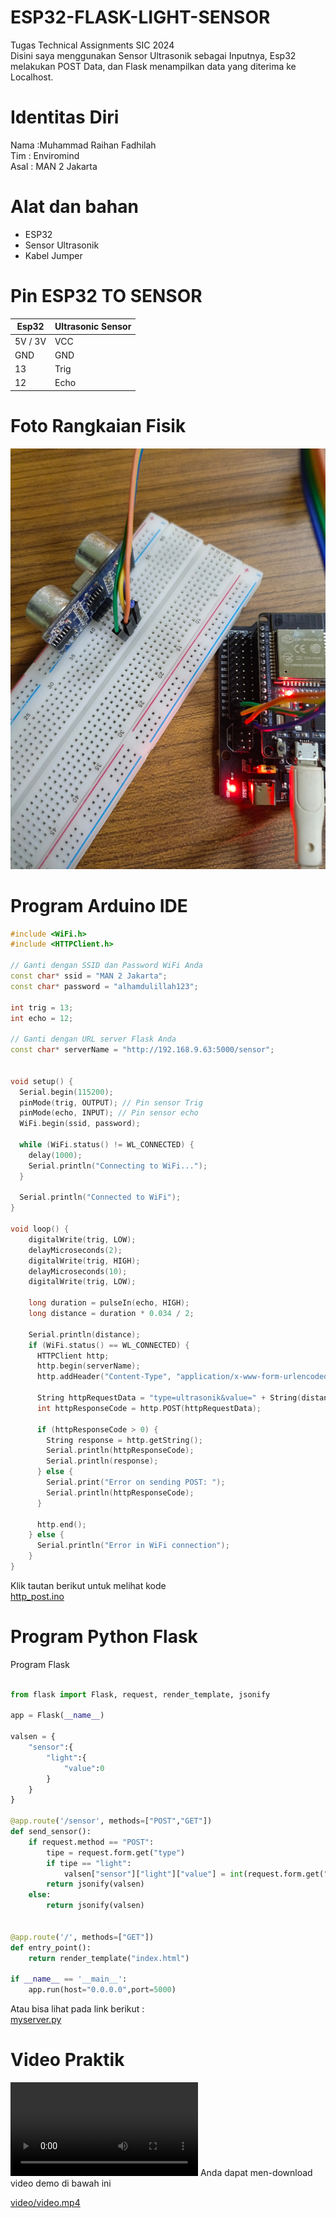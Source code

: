 # ESP32-FLASK-LIGHT-SENSOR
Tugas Technical Assignments SIC 2024<br>
Disini saya menggunakan Sensor Ultrasonik sebagai Inputnya, Esp32 melakukan POST Data, dan Flask menampilkan data yang diterima ke Localhost.

# Identitas Diri
Nama :Muhammad Raihan Fadhilah<br>
Tim  : Enviromind<br>
Asal : MAN 2 Jakarta<br>

# Alat dan bahan
- ESP32
- Sensor Ultrasonik
- Kabel Jumper

# Pin ESP32 TO SENSOR
| Esp32 | Ultrasonic Sensor       |
|----------------|------------------|
| 5V / 3V| VCC |
| GND | GND |
| 13 | Trig |
| 12 | Echo |
# Foto Rangkaian Fisik
![Gambar Proyek](img/Rangkaian_Fisik.jpg)

# Program Arduino IDE
```c++
#include <WiFi.h>
#include <HTTPClient.h>

// Ganti dengan SSID dan Password WiFi Anda
const char* ssid = "MAN 2 Jakarta";
const char* password = "alhamdulillah123";

int trig = 13;
int echo = 12;

// Ganti dengan URL server Flask Anda
const char* serverName = "http://192.168.9.63:5000/sensor";


void setup() {
  Serial.begin(115200);
  pinMode(trig, OUTPUT); // Pin sensor Trig
  pinMode(echo, INPUT); // Pin sensor echo
  WiFi.begin(ssid, password);

  while (WiFi.status() != WL_CONNECTED) {
    delay(1000);
    Serial.println("Connecting to WiFi...");
  }
  
  Serial.println("Connected to WiFi");
}

void loop() {
    digitalWrite(trig, LOW);
    delayMicroseconds(2);
    digitalWrite(trig, HIGH);
    delayMicroseconds(10);
    digitalWrite(trig, LOW);

    long duration = pulseIn(echo, HIGH);
    long distance = duration * 0.034 / 2;

    Serial.println(distance);
    if (WiFi.status() == WL_CONNECTED) {
      HTTPClient http;
      http.begin(serverName);
      http.addHeader("Content-Type", "application/x-www-form-urlencoded");

      String httpRequestData = "type=ultrasonik&value=" + String(distance);
      int httpResponseCode = http.POST(httpRequestData);

      if (httpResponseCode > 0) {
        String response = http.getString();
        Serial.println(httpResponseCode);
        Serial.println(response);
      } else {
        Serial.print("Error on sending POST: ");
        Serial.println(httpResponseCode);
      }

      http.end();
    } else {
      Serial.println("Error in WiFi connection");
    }
}
```
Klik tautan berikut untuk melihat kode <br>
[http_post.ino](http_post/http_post.ino)

# Program Python Flask
Program Flask
```python

from flask import Flask, request, render_template, jsonify

app = Flask(__name__)

valsen = {
    "sensor":{
        "light":{
            "value":0
        }
    }
}

@app.route('/sensor', methods=["POST","GET"])
def send_sensor():
    if request.method == "POST":
        tipe = request.form.get("type")
        if tipe == "light":
            valsen["sensor"]["light"]["value"] = int(request.form.get("value"))
        return jsonify(valsen)
    else:
        return jsonify(valsen)
    

@app.route('/', methods=["GET"])
def entry_point():
    return render_template("index.html")

if __name__ == '__main__':
    app.run(host="0.0.0.0",port=5000)
```
Atau bisa lihat pada link berikut : <br>
[myserver.py](myserver.py)

# Video Praktik
<video controls>
  <source src="video/Evideo.mp4" type="video/mp4"/>
</video>
Anda dapat men-download video demo di bawah ini

[video/video.mp4](video/video.mp4)


